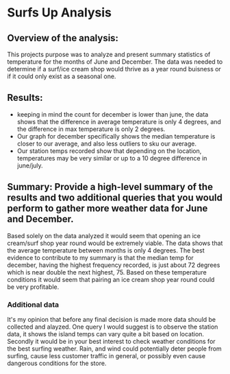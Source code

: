 # Surfs Up Analysis

## Overview of the analysis: 
This projects purpose was to analyze and present summary statistics of temperature for the months of June and December. The data was needed to determine if a surf/ice cream shop would thrive as a year round buisness or if it could only exist as a
seasonal one. 

## Results: 

- keeping in mind the count for december is lower than june, the data shows that the difference in average temperature is only 4 degrees, and the difference in max temperature is only 2 degrees.
- Our graph for december specifically shows the median temperature is closer to our average, and also less outliers to sku our average.
- Our station temps recorded show that depending on the location, temperatures may be very similar or up to a 10 degree difference in june/july.

## Summary: Provide a high-level summary of the results and two additional queries that you would perform to gather more weather data for June and December.
Based solely on the data analyzed it would seem that opening an ice cream/surf shop year round would be extremely viable. The data shows that the average temperature between months is only 4 degrees. The best evidence to contribute to my summary is that the median temp for december, having the highest frequency recorded, is just about 72 degrees which is near double the next highest, 75. Based on these temperature conditions it would seem that pairing an ice cream shop year round could be very profitable.

### Additional data
It's my opinion that before any final decision is made more data should be collected and alayzed. One query I would suggest is to observe the station data, it shows the island temps can vary quite a bit based on location. Secondly it would be in your best interest to check weather conditions for the best surfing weather. Rain, and wind could potentially deter people from surfing, cause less customer traffic in general, or possibly even cause dangerous conditions for the store.